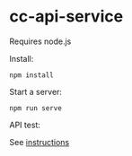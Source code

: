 # cc-api-service

Requires node.js

Install:

    npm install

Start a server:

    npm run serve

API test:

See [instructions](api_test/usage.txt)
